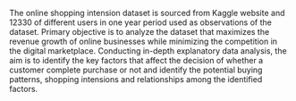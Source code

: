 The online shopping intension dataset is sourced from Kaggle website and 12330 of different users in one year period used as observations of the dataset.
Primary objective is to analyze the dataset that maximizes the revenue growth of online businesses while minimizing the competition in the digital marketplace. Conducting in-depth explanatory data analysis, the aim is to identify the key factors that affect the decision of whether a customer complete purchase or not and identify the potential buying patterns, shopping intensions and relationships among the identified factors.
